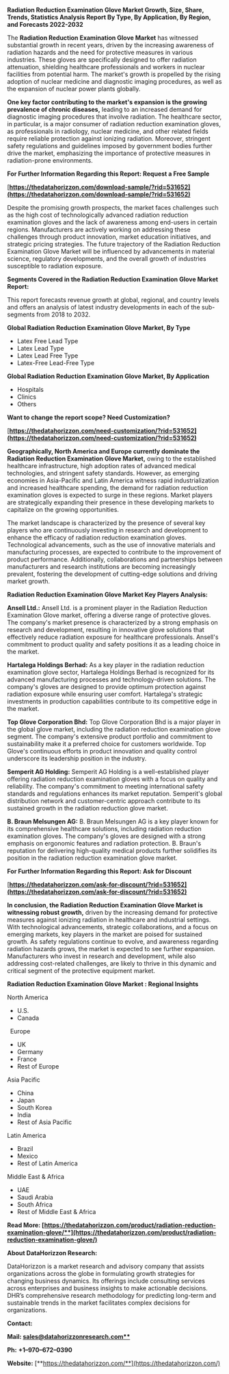 ﻿**Radiation Reduction Examination Glove Market Growth, Size, Share, Trends, Statistics Analysis Report By Type, By Application, By Region, and Forecasts 2022-2032**


The **Radiation Reduction Examination Glove Market** has witnessed substantial growth in recent years, driven by the increasing awareness of radiation hazards and the need for protective measures in various industries. These gloves are specifically designed to offer radiation attenuation, shielding healthcare professionals and workers in nuclear facilities from potential harm. The market's growth is propelled by the rising adoption of nuclear medicine and diagnostic imaging procedures, as well as the expansion of nuclear power plants globally.

**One key factor contributing to the market's expansion is the growing prevalence of chronic diseases,** leading to an increased demand for diagnostic imaging procedures that involve radiation. The healthcare sector, in particular, is a major consumer of radiation reduction examination gloves, as professionals in radiology, nuclear medicine, and other related fields require reliable protection against ionizing radiation. Moreover, stringent safety regulations and guidelines imposed by government bodies further drive the market, emphasizing the importance of protective measures in radiation-prone environments.   

**For Further Information Regarding this Report: Request a Free Sample**	

[**https://thedatahorizzon.com/download-sample/?rid=531652](https://thedatahorizzon.com/download-sample/?rid=531652)** 

Despite the promising growth prospects, the market faces challenges such as the high cost of technologically advanced radiation reduction examination gloves and the lack of awareness among end-users in certain regions. Manufacturers are actively working on addressing these challenges through product innovation, market education initiatives, and strategic pricing strategies. The future trajectory of the Radiation Reduction Examination Glove Market will be influenced by advancements in material science, regulatory developments, and the overall growth of industries susceptible to radiation exposure.

**Segments Covered in the Radiation Reduction Examination Glove Market Report:**

This report forecasts revenue growth at global, regional, and country levels and offers an analysis of latest industry developments in each of the sub-segments from 2018 to 2032.

**Global Radiation Reduction Examination Glove Market, By Type**

- Latex Free Lead Type
- Latex Lead Type
- Latex Lead Free Type
- Latex-Free Lead-Free Type

**Global Radiation Reduction Examination Glove Market, By Application**

- Hospitals
- Clinics
- Others

**Want to change the report scope? Need Customization?**

[**https://thedatahorizzon.com/need-customization/?rid=531652](https://thedatahorizzon.com/need-customization/?rid=531652)** 

**Geographically, North America and Europe currently dominate the Radiation Reduction Examination Glove Market,** owing to the established healthcare infrastructure, high adoption rates of advanced medical technologies, and stringent safety standards. However, as emerging economies in Asia-Pacific and Latin America witness rapid industrialization and increased healthcare spending, the demand for radiation reduction examination gloves is expected to surge in these regions. Market players are strategically expanding their presence in these developing markets to capitalize on the growing opportunities.

The market landscape is characterized by the presence of several key players who are continuously investing in research and development to enhance the efficacy of radiation reduction examination gloves. Technological advancements, such as the use of innovative materials and manufacturing processes, are expected to contribute to the improvement of product performance. Additionally, collaborations and partnerships between manufacturers and research institutions are becoming increasingly prevalent, fostering the development of cutting-edge solutions and driving market growth. 

**Radiation Reduction Examination Glove Market Key Players Analysis:** 

**Ansell Ltd.:** Ansell Ltd. is a prominent player in the Radiation Reduction Examination Glove market, offering a diverse range of protective gloves. The company's market presence is characterized by a strong emphasis on research and development, resulting in innovative glove solutions that effectively reduce radiation exposure for healthcare professionals. Ansell's commitment to product quality and safety positions it as a leading choice in the market.

**Hartalega Holdings Berhad:** As a key player in the radiation reduction examination glove sector, Hartalega Holdings Berhad is recognized for its advanced manufacturing processes and technology-driven solutions. The company's gloves are designed to provide optimum protection against radiation exposure while ensuring user comfort. Hartalega's strategic investments in production capabilities contribute to its competitive edge in the market.

**Top Glove Corporation Bhd:** Top Glove Corporation Bhd is a major player in the global glove market, including the radiation reduction examination glove segment. The company's extensive product portfolio and commitment to sustainability make it a preferred choice for customers worldwide. Top Glove's continuous efforts in product innovation and quality control underscore its leadership position in the industry.

**Semperit AG Holding:** Semperit AG Holding is a well-established player offering radiation reduction examination gloves with a focus on quality and reliability. The company's commitment to meeting international safety standards and regulations enhances its market reputation. Semperit's global distribution network and customer-centric approach contribute to its sustained growth in the radiation reduction glove market.

**B. Braun Melsungen AG:** B. Braun Melsungen AG is a key player known for its comprehensive healthcare solutions, including radiation reduction examination gloves. The company's gloves are designed with a strong emphasis on ergonomic features and radiation protection. B. Braun's reputation for delivering high-quality medical products further solidifies its position in the radiation reduction examination glove market.

**For Further Information Regarding this Report: Ask for Discount**	

[**https://thedatahorizzon.com/ask-for-discount/?rid=531652](https://thedatahorizzon.com/ask-for-discount/?rid=531652)** 

**In conclusion, the Radiation Reduction Examination Glove Market is witnessing robust growth,** driven by the increasing demand for protective measures against ionizing radiation in healthcare and industrial settings. With technological advancements, strategic collaborations, and a focus on emerging markets, key players in the market are poised for sustained growth. As safety regulations continue to evolve, and awareness regarding radiation hazards grows, the market is expected to see further expansion. Manufacturers who invest in research and development, while also addressing cost-related challenges, are likely to thrive in this dynamic and critical segment of the protective equipment market.

**Radiation Reduction Examination Glove Market : Regional Insights**

North America

- U.S.
- Canada

` `Europe

- UK
- Germany
- France
- Rest of Europe

Asia Pacific

- China
- Japan
- South Korea
- India
- Rest of Asia Pacific

Latin America

- Brazil
- Mexico
- Rest of Latin America

Middle East & Africa

- UAE
- Saudi Arabia
- South Africa
- Rest of Middle East & Africa

**Read More: [https://thedatahorizzon.com/product/radiation-reduction-examination-glove/**](https://thedatahorizzon.com/product/radiation-reduction-examination-glove/)** 

**About DataHorizzon Research:**

DataHorizzon is a market research and advisory company that assists organizations across the globe in formulating growth strategies for changing business dynamics. Its offerings include consulting services across enterprises and business insights to make actionable decisions. DHR’s comprehensive research methodology for predicting long-term and sustainable trends in the market facilitates complex decisions for organizations.

**Contact:**

**Mail: [sales@datahorizzonresearch.com**](mailto:sales@datahorizzonresearch.com)**

**Ph:** **+1–970–672–0390**

**Website:** [**https://thedatahorizzon.com/**](https://thedatahorizzon.com/)

